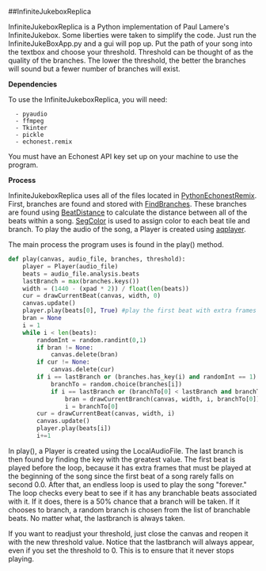 ##InfiniteJukeboxReplica

InfiniteJukeboxReplica is a Python implementation of Paul Lamere's InfiniteJukebox. Some liberties were taken to simplify the code. Just run the InfiniteJukeBoxApp.py and a gui will pop up. Put the path of your song into the textbox and choose your threshold. Threshold can be thought of as the quality of the branches. The lower the threshold, the better the branches will sound but a fewer number of branches will exist.

**Dependencies**

To use the InfiniteJukeboxReplica, you will need:

      - pyaudio
      - ffmpeg
      - Tkinter
      - pickle
      - echonest.remix 

You must have an Echonest API key set up on your machine to use the program.

**Process**

InfiniteJukeboxReplica uses all of the files located in [PythonEchonestRemix]. First, branches are found and stored with [FindBranches]. These branches are found using [BeatDistance] to calculate the distance between all of the beats within a song. [SegColor] is used to assign color to each beat tile and branch. To play the audio of the song, a Player is created using [aqplayer]. 

The main process the program uses is found in the play() method.

```python
def play(canvas, audio_file, branches, threshold):
    player = Player(audio_file)
    beats = audio_file.analysis.beats
    lastBranch = max(branches.keys())
    width = (1440 - (xpad * 2)) / float(len(beats))
    cur = drawCurrentBeat(canvas, width, 0)
    canvas.update()
    player.play(beats[0], True) #play the first beat with extra frames for intro
    bran = None
    i = 1
    while i < len(beats):
        randomInt = random.randint(0,1)
        if bran != None:
            canvas.delete(bran)
        if cur != None:
            canvas.delete(cur)
        if i == lastBranch or (branches.has_key(i) and randomInt == 1):
            branchTo = random.choice(branches[i])
            if i == lastBranch or (branchTo[0] < lastBranch and branchTo[1] <= threshold):
                bran = drawCurrentBranch(canvas, width, i, branchTo[0])
                i = branchTo[0]
        cur = drawCurrentBeat(canvas, width, i)
        canvas.update()
        player.play(beats[i])
        i+=1
```

In play(), a Player is created using the LocalAudioFile. The last branch is then found by finding the key with the greatest value. The first beat is played before the loop, because it has extra frames that must be played at the beginning of the song since the first beat of a song rarely falls on second 0.0. After that, an endless loop is used to play the song "forever." The loop checks every beat to see if it has any branchable beats associated with it. If it does, there is a 50% chance that a branch will be taken. If it chooses to branch, a random branch is chosen from the list of branchable beats. No matter what, the lastbranch is always taken. 

If you want to readjust your threshold, just close the canvas and reopen it with the new threshold value. Notice that the lastbranch will always appear, even if you set the threshold to 0. This is to ensure that it never stops playing.

[PythonEchonestRemix]: https://github.com/jlstack/PythonEchonestRemix
[aqplayer]: https://github.com/jlstack/PythonEchonestRemix/tree/master/aqplayer
[BeatDistance]: https://github.com/jlstack/PythonEchonestRemix/tree/master/BeatDistance
[FindBranches]: https://github.com/jlstack/PythonEchonestRemix/tree/master/FindBranches
[SegColor]: https://github.com/jlstack/PythonEchonestRemix/tree/master/SegColor  

